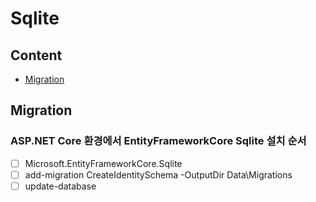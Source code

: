 # Sqlite

## Content
- [Migration](#migration)

## Migration
### ASP.NET Core 환경에서 EntityFrameworkCore Sqlite 설치 순서
- [ ] Microsoft.EntityFrameworkCore.Sqlite
- [ ] add-migration CreateIdentitySchema -OutputDir Data\Migrations
- [ ] update-database
